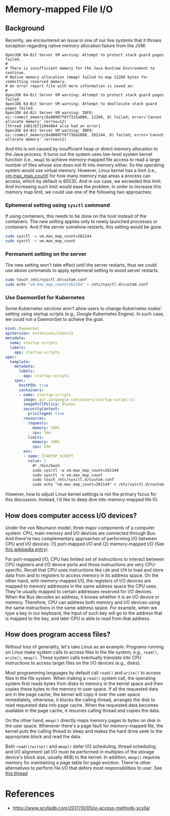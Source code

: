 # Memory-mapped File I/O


## Background

Recently, we encountered an issue in one of our live systems that it throws exception regarding
native memory allocation failure from the JVM:

```
OpenJDK 64-Bit Server VM warning: Attempt to protect stack guard pages failed.
#
# There is insufficient memory for the Java Runtime Environment to continue.
# Native memory allocation (mmap) failed to map 12288 bytes for committing reserved memory.
# An error report file with more information is saved as:
#
OpenJDK 64-Bit Server VM warning: Attempt to protect stack guard pages failed.
OpenJDK 64-Bit Server VM warning: Attempt to deallocate stack guard pages failed.
OpenJDK 64-Bit Server VM warning: INFO: os::commit_memory(0x00007f6f7315a000, 12288, 0) failed; error='Cannot allocate memory' (errno=12)
[thread 140116711044864 also had an error]
OpenJDK 64-Bit Server VM warning: INFO: os::commit_memory(0x00007f6f738a1000, 262144, 0) failed; error='Cannot allocate memory' (errno=12)
```

And this is not caused by insufficient heap or direct memory allocation to the Java process. It
turns out the system uses low-level system kernel function (i.e., `mmap`) to achieve memory-mapped file
access to read a large number of files whose size does not fit into memory either. So the operating
system would use virtual memory. However, Linux kernel has a limit (i.e., [vm.max_map_count](
https://www.kernel.org/doc/Documentation/sysctl/vm.txt)) for how many memory map areas a process can
access, which by default is 65535. And in our case, we exceeded this limit. And increasing such
limit would ease the problem. In order to increase this memory map limit, we could use one of the
following two approaches:

### Ephemeral setting using `sysctl` command

If using containers, this needs to be done on the host instead of the containers. The new setting
applies only to newly launched processes or containers. And if the server somehow restarts, this
setting would be gone.

```bash
sudo sysctl -w vm.max_map_count=262144
sudo sysctl -n vm.max_map_count
```

### Permanent setting on the server

The new setting won't take effect until the server restarts, thus we could use above commands to
apply ephemeral setting to avoid server restarts.

```bash
sudo touch /etc/sysctl.d/custom.conf
sudo echo "vm.max_map_count=262144" > /etc/sysctl.d/custom.conf
```

### Use DaemonSet for Kubernetes

Some Kubernetes services won't allow users to change Kubernetes nodes' setting using startup
scripts (e.g., Google Kubernetes Engine). In such case, we could run a DaemonSet to achieve the
goal.


```yaml
kind: DaemonSet
apiVersion: extensions/v1beta1
metadata:
  name: startup-scripts
  labels:
    app: startup-scripts
spec:
  template:
    metadata:
      labels:
        app: startup-scripts
    spec:
      hostPID: true
      containers:
      - name: startup-scripts
        image: gcr.io/google-containers/startup-script:v1
        imagePullPolicy: Always
        securityContext:
          privileged: true
        resources:
          requests:
            memory: 16Mi
            cpu: 16m
          limits:
            memory: 16Mi
            cpu: 16m
        env:
        - name: STARTUP_SCRIPT
          value: |
            #! /bin/bash
            sudo sysctl -w vm.max_map_count=262144
            sudo sysctl -n vm.max_map_count
            sudo touch /etc/sysctl.d/custom.conf
            sudo echo "vm.max_map_count=262144" > /etc/sysctl.d/custom.conf
```

However, how to adjust Linux kernel settings is not the primary focus for this discussion. Instead,
I'd like to deep dive into memory-mapped file IO.


## How does computer access I/O devices?

Under the von Neumann model, three major components of a computer system: CPU, main memory and I/O
devices are connected through Bus. And there're two complementary approaches of performing I/O
between CPU and I/O devices: (1) port-mapped I/O and (2) memory-mapped I/O (See [this wikipedia
entry](https://en.wikipedia.org/wiki/Memory-mapped_I/O#Port_I/O_via_device_drivers)).

For port-mapped I/O, CPU has limited set of instructions to interact between CPU registers and I/O
device ports and those instructions are very CPU-specific. Recall that CPU uses instructions like
`LDR` and `STR` to load and store data from and to registers to access memory in its address space.
On the other hand, with memory-mapped I/O, the registers of I/O devices are mapped to memory
addresses in the same address space the CPU uses. They're usually mapped to certain addresses
reserved for I/O devices. When the Bus decodes an address, it knows whether it is an I/O device or
memory. Therefore, CPU can address both memory and I/O devices using the same instructions in the
same address space. For example, when we type a key in our keyboard, the input of such key will go
to the address that is mapped to the key, and later CPU is able to read from that address.


## How does program access files?

Without loss of generality, let's take Linux as an example. Programs running on Linux make system
calls to access files in the file system, e.g., `read()`, `write()`, `mmap()`. These system calls
eventually translate into CPU instructions to access target files on the I/O devices (e.g., disks).

Most programming languages by default call `read()` and `write()` to access files in the file system.
When making a `read()` system call, the operating system first reads bytes from disks to memory in
the kernel space and then copies these bytes to the memory to user space. If all the requested data
are in the page cache, the kernel will copy it over the user space immediately, otherwise, it blocks
the calling thread, arranges the disk to read requested data into page cache. When the requested
data becomes available in the page cache, it resumes calling thread and copies the data.

On the other hand, `mmap()` directly maps memory pages to bytes on disk in the user space. Whenever
there's a page fault for memory-mapped file, the kernel puts the calling thread to sleep and makes
the hard drive seek to the appropriate block and read the data.

Both `read()/write()` and `mmap()` defer I/O scheduling, thread scheduling and I/O alignment (all
I/O must be performed in multiples of the storage device's block size, usually 4KB) to the kernel.
In addition, `mmap()` requires memory for maintaining a page table for page eviction. There're other
alternatives to perform file I/O that defers most responsibilities to user. See [this
thread](https://www.scylladb.com/2017/10/05/io-access-methods-scylla/)


# References

- https://www.scylladb.com/2017/10/05/io-access-methods-scylla/
